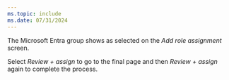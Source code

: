 ```yaml
---
ms.topic: include
ms.date: 07/31/2024
---
```

The Microsoft Entra group shows as selected on the *Add role assignment* screen.

Select *Review + assign* to go to the final page and then *Review + assign* again to complete the process.
